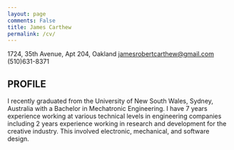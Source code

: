 ```yaml
---
layout: page
comments: False
title: James Carthew
permalink: /cv/
---
```


1724, 35th Avenue, Apt 204, Oakland
jamesrobertcarthew@gmail.com
(510)631-8371

## PROFILE

I recently graduated from the University of New South Wales, Sydney, Australia with a Bachelor in Mechatronic Engineering. I have 7 years experience working at various technical levels in engineering companies including 2 years experience working in research and development for the creative industry. This involved electronic, mechanical, and software design.
